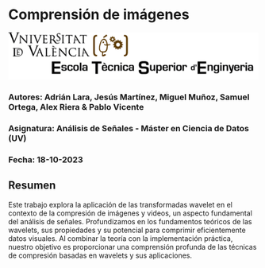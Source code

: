 # Comprensión de imágenes

![Logo de la ETSE - UV](./images/etse_logo.jpg)

### Autores: Adrián Lara, Jesús Martínez, Miguel Muñoz, Samuel Ortega, Alex Riera & Pablo Vicente
### Asignatura: Análisis de Señales - Máster en Ciencia de Datos (UV)
### Fecha: 18-10-2023

## Resumen

Este trabajo explora la aplicación de las transformadas wavelet en el contexto de la compresión de imágenes y videos, un aspecto fundamental del análisis de señales. Profundizamos en los fundamentos teóricos de las wavelets, sus propiedades y su potencial para comprimir eficientemente datos visuales. Al combinar la teoría con la implementación práctica, nuestro objetivo es proporcionar una comprensión profunda de las técnicas de compresión basadas en wavelets y sus aplicaciones.

